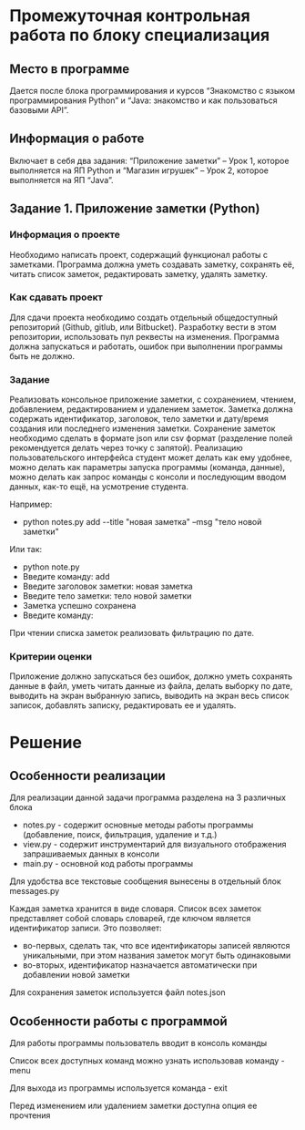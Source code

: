 # Промежуточная контрольная работа по блоку специализация
## Место в программе

Дается после блока программирования и курсов “Знакомство с языком
программирования Python” и “Java: знакомство и как пользоваться
базовыми API”.

## Информация о работе
Включает в себя два задания: “Приложение заметки” – Урок 1, которое
выполняется на ЯП Python и “Магазин игрушек” – Урок 2, которое
выполняется на ЯП “Java”.

## Задание 1. Приложение заметки (Python)
### Информация о проекте
Необходимо написать проект, содержащий функционал работы с заметками.
Программа должна уметь создавать заметку, сохранять её, читать список
заметок, редактировать заметку, удалять заметку.
### Как сдавать проект
Для сдачи проекта необходимо создать отдельный общедоступный
репозиторий (Github, gitlub, или Bitbucket). Разработку вести в этом
репозитории, использовать пул реквесты на изменения. Программа должна
запускаться и работать, ошибок при выполнении программы быть не должно.
### Задание
Реализовать консольное приложение заметки, с сохранением, чтением,
добавлением, редактированием и удалением заметок. Заметка должна
содержать идентификатор, заголовок, тело заметки и дату/время создания или
последнего изменения заметки. Сохранение заметок необходимо сделать в
формате json или csv формат (разделение полей рекомендуется делать через
точку с запятой). Реализацию пользовательского интерфейса студент может
делать как ему удобнее, можно делать как параметры запуска программы
(команда, данные), можно делать как запрос команды с консоли и
последующим вводом данных, как-то ещё, на усмотрение студента.

Например:
 - python notes.py add --title "новая заметка" –msg "тело новой заметки"

Или так:

 - python note.py
 - Введите команду: add
 - Введите заголовок заметки: новая заметка
 - Введите тело заметки: тело новой заметки
 - Заметка успешно сохранена
 - Введите команду:

При чтении списка заметок реализовать фильтрацию по дате.

### Критерии оценки

Приложение должно запускаться без ошибок, должно уметь сохранять данные
в файл, уметь читать данные из файла, делать выборку по дате, выводить на
экран выбранную запись, выводить на экран весь список записок, добавлять
записку, редактировать ее и удалять.

# Решение 

## Особенности реализации 

Для реализации данной задачи программа разделена на 3 различных блока
- notes.py - содержит основные методы работы программы (добавление, поиск, фильтрация, удаление и т.д.)
- view.py - содержит инструментарий для визуального отображения запрашиваемых данных в консоли
- main.py - основной код работы программы

Для удобства все текстовые сообщения вынесены в отдельный блок messages.py

Каждая заметка хранится в виде словаря. Список всех заметок представляет собой словарь словарей, где ключом является
идентификатор записи. Это позволяет:

- во-первых, сделать так, что все идентификаторы записей являются уникальными, при этом названия заметок 
могут быть одинаковыми
- во-вторых, идентификатор назначается автоматически при добавлении новой заметки

Для сохранения заметок используется файл notes.json

## Особенности работы с программой

Для работы программы пользователь вводит в консоль команды

Список всех доступных команд можно узнать использовав команду - menu

Для выхода из программы используется команда - exit

Перед изменением или удалением заметки доступна опция ее прочтения
